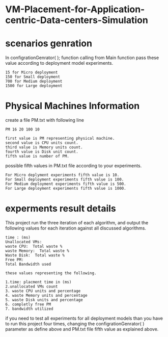 # VM-Placement-for-Application-centric-Data-centers-Simulation

# scenarios genration 
  In configrationGenrator( ); function calling from Main function pass these value according to deployment model experiments.

    15 for Micro deployment
    150 for Small deployment
    700 for Medium deployment
    1500 for Large deployment

# Physical Machines Information
create a file PM.txt with following line
    
    PM 16 20 100 10

    first value is PM representing physical machine.
    second value is CPU units count.
    third value is Memory units count.
    fourth value is Disk unit count.
    fifth value is number of PM.
possible fifth values in PM.txt file according to your experiments.
    
    For Micro deplyment experiments fifth value is 10.
    For Small deployment experiments fifth value is 100.
    For Medium deployment experiments fifth value is 500.
    For Large deployment experiments fifth value is 1000.

# experments result details

This project run the three iteration of each algorithm, and output the following values for each iteration against all discussed algorithms.

    time : (ms)
    Unallocated VMs: 
    waste CPU:  Total waste %
    waste Memory:  Total waste % 
    Waste Disk:  Total waste % 
    Free PM: 
    Total Bandwidth used 
   
    these values representing the following.
    
    1.time: placment time in (ms)
    2.unallocated VMs count
    3. waste CPU units and percentage
    4. waste Memory units and percentage
    5. waste Disk units and percentage
    6. completly free PM
    7. bandwidth utilized
if you need to test all experiments for all deployment models than you have to run this project four times, changing the configrationGenrator( ) parameter as define above and PM.txt file fifth value as explained above.    
 
